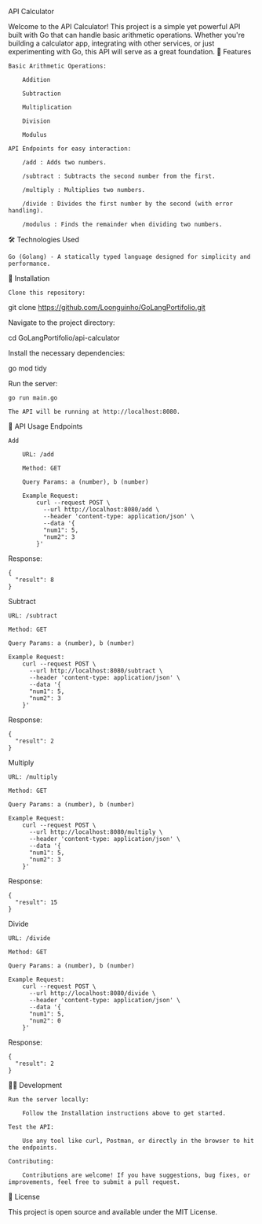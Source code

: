 API Calculator

Welcome to the API Calculator! This project is a simple yet powerful API built with Go that can handle basic arithmetic operations. Whether you're building a calculator app, integrating with other services, or just experimenting with Go, this API will serve as a great foundation.
🚀 Features

    Basic Arithmetic Operations:

        Addition

        Subtraction

        Multiplication

        Division

        Modulus

    API Endpoints for easy interaction:

        /add : Adds two numbers.

        /subtract : Subtracts the second number from the first.

        /multiply : Multiplies two numbers.

        /divide : Divides the first number by the second (with error handling).

        /modulus : Finds the remainder when dividing two numbers.

🛠️ Technologies Used

    Go (Golang) - A statically typed language designed for simplicity and performance.

🔧 Installation

    Clone this repository:

git clone https://github.com/Loonguinho/GoLangPortifolio.git

Navigate to the project directory:

cd GoLangPortifolio/api-calculator

Install the necessary dependencies:

go mod tidy

Run the server:

    go run main.go

    The API will be running at http://localhost:8080.

📡 API Usage
Endpoints

    Add

        URL: /add

        Method: GET

        Query Params: a (number), b (number)

        Example Request:
            curl --request POST \
              --url http://localhost:8080/add \
              --header 'content-type: application/json' \
              --data '{
              "num1": 5,
              "num2": 3
            }'
        


Response:

    {
      "result": 8
    }

Subtract

    URL: /subtract

    Method: GET

    Query Params: a (number), b (number)

    Example Request:
        curl --request POST \
          --url http://localhost:8080/subtract \
          --header 'content-type: application/json' \
          --data '{
          "num1": 5,
          "num2": 3
        }'


Response:

    {
      "result": 2
    }

Multiply

    URL: /multiply

    Method: GET

    Query Params: a (number), b (number)

    Example Request:
        curl --request POST \
          --url http://localhost:8080/multiply \
          --header 'content-type: application/json' \
          --data '{
          "num1": 5,
          "num2": 3
        }'


Response:

    {
      "result": 15
    }

Divide

    URL: /divide

    Method: GET

    Query Params: a (number), b (number)

    Example Request:
        curl --request POST \
          --url http://localhost:8080/divide \
          --header 'content-type: application/json' \
          --data '{
          "num1": 5,
          "num2": 0
        }'


Response:

    {
      "result": 2
    }

🧑‍💻 Development

    Run the server locally:

        Follow the Installation instructions above to get started.

    Test the API:

        Use any tool like curl, Postman, or directly in the browser to hit the endpoints.

    Contributing:

        Contributions are welcome! If you have suggestions, bug fixes, or improvements, feel free to submit a pull request.

📜 License

This project is open source and available under the MIT License.
